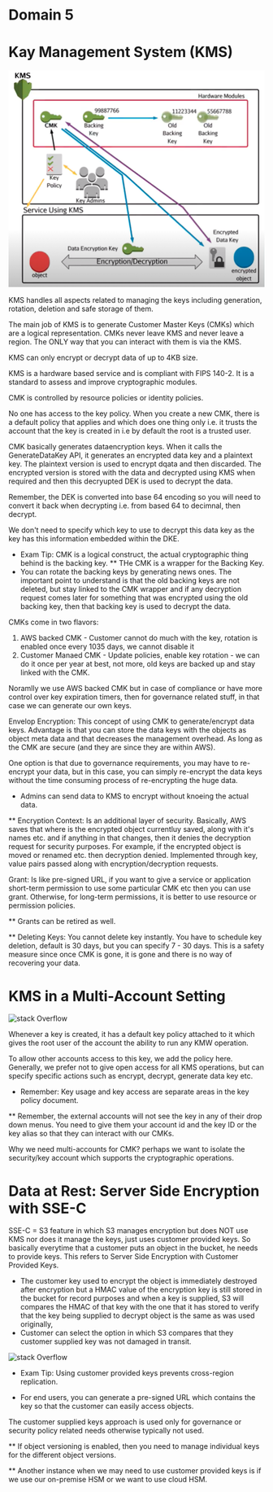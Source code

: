 # Domain 5


# Kay Management System (KMS)
![stack Overflow](https://github.com/uashraf1981/AWS/blob/master/Security/kmssecurity.png)

KMS handles all aspects related to managing the keys including generation, rotation, deletion and safe storage of them.

The main job of KMS is to generate Customer Master Keys (CMKs) which are a logical representation. CMKs never leave KMS and never leave a region. The ONLY way that you can interact with them is via the KMS.

KMS can only encrypt or decrypt data of up to 4KB size.

KMS is a hardware based service and is compliant with FIPS 140-2. It is a standard to assess and improve cryptographic modules.

CMK is controlled by resource policies or identity policies.

No one has access to the key policy. When you create a new CMK, there is a default policy that applies and which does one thing only i.e. it trusts the account that the key is created in i.e by default the root is a trusted user.

CMK basically generates dataencryption keys. When it calls the GenerateDataKey API, it generates an encrypted data key and a plaintext key. The plaintext version is used to encrypt dqata and then discarded. The encrypted version is stored with the data and decrypted using KMS when required and then this decryupted DEK is used to decrypt the data.

Remember, the DEK is converted into base 64 encoding so you will need to convert it back when decrypting i.e. from based 64 to decimnal, then decrypt.

We don't need to specify which key to use to decrypt this data key as the key has this information embedded within the DKE.

* Exam Tip: CMK is a logical construct, the actual cryptographic thing behind is the backing key. 
** THe CMK is a wrapper for the Backing Key.
* You can rotate the backing keys by generating news ones. The important point to understand is that the old backing keys are not deleted, but stay linked to the CMK wrapper and if any decryption request comes later for something that was encrypted using the old backing key, then that backing key is used to decrypt the data.


CMKs come in two flavors:

1. AWS backed CMK - Customer cannot do much with the key, rotation is enabled once every 1035 days, we cannot disable it
2. Customer Manaed CMK - Update policies, enable key rotation - we can do it once per year at best, not more, old keys are 
                         backed up and stay linked with the CMK.
                         
Noramlly we use AWS backed CMK but in case of compliance or have more control over key expiration timers, then for governance related stuff, in that case we can generate our own keys.

Envelop Encryption:
This concept of using CMK to generate/encrypt data keys. Advantage is that you can store the data keys with the objects as object meta data and that decreases the management overhead. As long as the CMK are secure (and they are since they are within AWS). 

One option is that due to governance requirements, you may have to re-encrypt your data, but in this case, you can simply re-encrypt the data keys without the time consuming process of re-encrypting the huge data.

* Admins can send data to KMS to encrypt without knoeing the actual data.

** Encryption Context: Is an additional layer of security. Basically, AWS saves that where is the encrypted object currentluy saved, along with it's names etc. and if anything in that changes, then it denies the decryption request for security purposes. For example, if the encrypted object is moved or renamed etc. then decryption denied. Implemented through key, value pairs passed along with encryption/decryption requests.

Grant: Is like pre-signed URL, if you want to give a service or application short-term permission to use some particular CMK etc then you can use grant. Otherwise, for long-term permissions, it is better to use resource or permission policies. 

** Grants can be retired as well.

** Deleting Keys: You cannot delete key instantly. You have to schedule key deletion, default is 30 days, but you can specify 7 - 30 days. This is a safety measure since once CMK is gone, it is gone and there is no way of recovering your data.

# KMS in a Multi-Account Setting

![stack Overflow](https://github.com/uashraf1981/AWS/blob/master/Security/kmsmultiaccount.png)

Whenever a key is created, it has a default key policy attached to it which gives the root user of the account the ability to run any KMW operation.

To allow other accounts access to this key, we add the policy here. Generally, we prefer not to give open access for all KMS operations, but can specify specific actions such as encrypt, decrypt, generate data key etc.

* Remember: Key usage and key access are separate areas in the key policy document.

** Remember, the external accounts will not see the key in any of their drop down menus. You need to give them your account id and the key ID or the key alias so that they can interact with our CMKs. 

Why we need multi-accounts for CMK? perhaps we want to isolate the security/key account which supports the cryptographic operations.


# Data at Rest: Server Side Encryption with SSE-C

SSE-C = S3 feature in which S3 manages encryption but does NOT use KMS nor does it manage the keys, just uses customer provided keys. So basically everytime that a customer puts an object in the bucket, he needs to provide keys.
This refers to Server Side Encryption with Customer Provided Keys.

* The customer key used to encrypt the object is immediately destroyed after encryption but a HMAC value of the encryption key is still stored in the bucket for record purposes and when a key is supplied, S3 will compares the HMAC of that key with the one that it has stored to verify that the key being supplied to decrypt object is the same as was used originally,
* Customer can select the option in which S3 compares that they customer supplied key was not damaged in transit.

![stack Overflow](https://github.com/uashraf1981/AWS/blob/master/Security/SSE-C.png)


* Exam Tip: Using customer provided keys prevents cross-region replication.

* For end users, you can generate a pre-signed URL which contains the key so that the customer can easily access objects.

The customer supplied keys approach is used only for governance or security policy related needs otherwise typically not used.

** If object versioning is enabled, then you need to manage individual keys for the different object versions.

** Another instance when we may need to use customer provided keys is if we use our on-premise HSM or we want to use cloud HSM.
